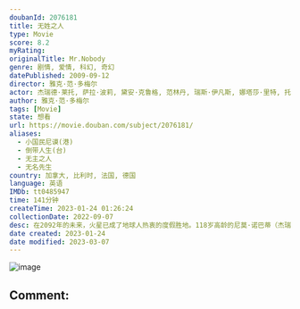 ```yaml
---
doubanId: 2076181
title: 无姓之人
type: Movie
score: 8.2
myRating: 
originalTitle: Mr.Nobody
genre: 剧情, 爱情, 科幻, 奇幻
datePublished: 2009-09-12
director: 雅克·范·多梅尔
actor: 杰瑞德·莱托, 萨拉·波莉, 黛安·克鲁格, 范林丹, 瑞斯·伊凡斯, 娜塔莎·里特, 托比·瑞格波, 朱诺·坦普尔, 克莱尔·斯通, 阿兰·柯德勒, 丹尼尔·梅斯, 迈克尔·莱利, 帕斯卡·杜奎奈, 托马斯·伯恩, undefined, 哈罗德·曼宁, undefined, 扬·哈梅内克, 林赛·布罗德, 奥黛丽·贾科米尼, undefined, 洛朗特·卡普洛托, 西尔维·奥利维, 玛丽
author: 雅克·范·多梅尔
tags: [Movie]
state: 想看
url: https://movie.douban.com/subject/2076181/
aliases:
  - 小国民尼谟(港)
  - 倒带人生(台)
  - 无主之人
  - 无名先生
country: 加拿大, 比利时, 法国, 德国
language: 英语
IMDb: tt0485947
time: 141分钟
createTime: 2023-01-24 01:26:24
collectionDate: 2022-09-07
desc: 在2092年的未来，火星已成了地球人热衷的度假胜地。118岁高龄的尼莫·诺巴蒂（杰瑞德·莱托JaredLeto饰）是最后一位仍会死亡的自然人。记忆混乱的他在一次次的催眠及采访之中不断回忆自己的童...
date created: 2023-01-24
date modified: 2023-03-07
---
```


![image](p2133687605.jpg)

Comment:
---
